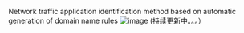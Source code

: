Network traffic application identification method based on automatic generation of domain name rules ![image](https://github.com/user-attachments/assets/56fd93a6-5fa3-4c88-9b7e-1d157e0ed041)
(持续更新中。。。）
